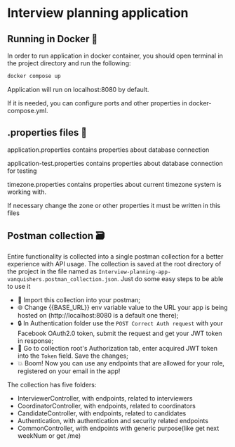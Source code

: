 # Interview planning application

## Running in Docker :rocket:

In order to run application in docker container, you should open terminal in the project directory
and run the following:

```sh
docker compose up
```

Application will run on localhost:8080 by default.

If it is needed, you can configure ports and other properties in docker-compose.yml.

## .properties files :twisted_rightwards_arrows:

application.properties contains properties about database connection

application-test.properties contains properties about database connection for testing

timezone.properties contains properties about current timezone system is working with.

If necessary change the zone or other properties it must be written in this files

## Postman collection :card_file_box:

Entire functionality is collected into a single postman collection for a better experience with API
usage. The collection is saved at the root directory of the project in the file named
as `Interview-planning-app-vanquishers.postman_collection.json`.
Just do some easy steps to be able to use it

- :twisted_rightwards_arrows: Import this collection into your postman;
- :globe_with_meridians: Change {{BASE_URL}} env variable value to the URL your app is being hosted
  on (http://localhost:8080 is a default one there);
- :lock: In Authentication folder use the `POST Correct Auth request` with your Facebook OAuth2.0
  token, submit the request and get your JWT token in response;
- :closed_lock_with_key: Go to collection root's Authorization tab, enter acquired JWT token into
  the `Token` field. Save the changes;
- :boom: Boom! Now you can use any endpoints that are allowed for your role, registered on your
  email in the app!

The collection has five folders:

- InterviewerController, with endpoints, related to interviewers
- CoordinatorController, with endpoints, related to coordinators
- CandidateController, with endpoints, related to candidates
- Authentication, with authentication and security related endpoints
- CommonController, with endpoints with generic purpose(like get next weekNum or get /me)